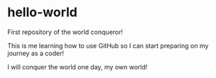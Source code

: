 # hello-world
First repository of the world conqueror!

This is me learning how to use GitHub so I can start preparing on my journey as a coder!

I will conquer the world one day, my own world!
